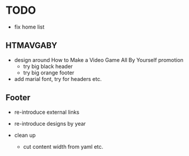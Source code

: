 # TODO

- fix home list

## HTMAVGABY

- design around How to Make a Video Game All By Yourself promotion
	- try big black header
	- try big orange footer
- add marial font, try for headers etc.

## Footer

- re-introduce external links
- re-introduce designs by year

- clean up
	- cut content width from yaml etc.
